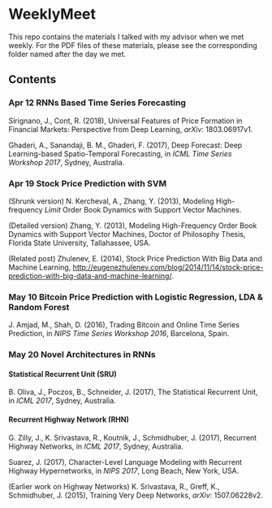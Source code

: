 # WeeklyMeet
This repo contains the materials I talked with my advisor when we met weekly. For the PDF files of these materials, please see the corresponding folder named after the day we met. 

## Contents 
### Apr 12  RNNs Based Time Series Forecasting
Sirignano, J., Cont, R. (2018), Universal Features of Price Formation in Financial Markets: Perspective from Deep Learning, *arXiv*: 1803.06917v1. 

Ghaderi, A., Sanandaji, B. M., Ghaderi, F. (2017), Deep Forecast: Deep Learning-based Spatio-Temporal Forecasting, in *ICML Time Series Workshop 2017*, Sydney, Australia.  

### Apr 19  Stock Price Prediction with SVM
(Shrunk version) N. Kercheval, A., Zhang, Y. (2013), Modeling High-frequency *Limit* Order Book Dynamics with Support Vector Machines. 

(Detailed version) Zhang, Y. (2013), Modeling High-Frequency Order Book Dynamics with Support Vector Machines, Doctor of Philosophy Thesis, Florida State University, Tallahassee, USA. 

(Related post) Zhulenev, E. (2014), Stock Price Prediction With Big Data and Machine Learning, http://eugenezhulenev.com/blog/2014/11/14/stock-price-prediction-with-big-data-and-machine-learning/. 

### May 10  Bitcoin Price Prediction with Logistic Regression, LDA & Random Forest
J. Amjad, M., Shah, D. (2016), Trading Bitcoin and Online Time Series Prediction, in *NIPS Time Series Workshop 2016*, Barcelona, Spain.  

### May 20  Novel Architectures in RNNs
#### Statistical Recurrent Unit (SRU)
B. Oliva, J., Poczos, B., Schneider, J. (2017), The Statistical Recurrent Unit, in *ICML 2017*, Sydney, Australia. 

#### Recurrent Highway Network (RHN) 
G. Zilly, J., K. Srivastava, R., Koutník, J., Schmidhuber, J. (2017), Recurrent Highway Networks, in *ICML 2017*, Sydney, Australia. 

Suarez, J. (2017), Character-Level Language Modeling with Recurrent Highway Hypernetworks, in *NIPS 2017*, Long Beach, New York, USA. 

(Earlier work on Highway Networks) K. Srivastava, R., Greff, K., Schmidhuber, J. (2015), Training Very Deep Networks, *arXiv*: 1507.06228v2. 
